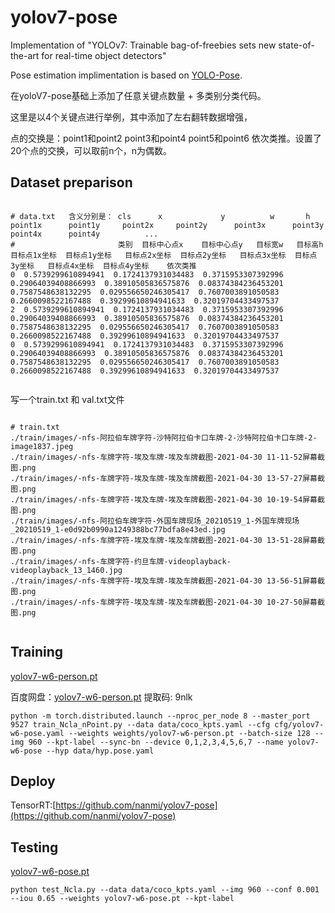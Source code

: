 # yolov7-pose
Implementation of "YOLOv7: Trainable bag-of-freebies sets new state-of-the-art for real-time object detectors"

Pose estimation implimentation is based on [YOLO-Pose](https://arxiv.org/abs/2204.06806). 

在yoloV7-pose基础上添加了任意关键点数量 + 多类别分类代码。

这里是以4个关键点进行举例，其中添加了左右翻转数据增强，

点的交换是：point1和point2 point3和point4 point5和point6 依次类推。设置了20个点的交换，可以取前n个，n为偶数。



## Dataset preparison

``` shell

# data.txt   含义分别是： cls   	 x	           y          w       h        point1x		point1y		point2x	   	point2y		 point3x	  point3y	  point4x	   point4y		    ...
# 						类别  目标中心点x    目标中心点y   目标宽w   目标高h    目标点1x坐标  目标点1y坐标   目标点2x坐标  目标点2y坐标   目标点3x坐标  目标点3y坐标   目标点4x坐标  目标点4y坐标    依次类推 
0  0.5739299610894941  0.1724137931034483  0.3715953307392996  0.29064039408866993  0.38910505836575876  0.08374384236453201  0.7587548638132295  0.029556650246305417  0.7607003891050583  0.2660098522167488  0.39299610894941633  0.32019704433497537  
2  0.5739299610894941  0.1724137931034483  0.3715953307392996  0.29064039408866993  0.38910505836575876  0.08374384236453201  0.7587548638132295  0.029556650246305417  0.7607003891050583  0.2660098522167488  0.39299610894941633  0.32019704433497537  
0  0.5739299610894941  0.1724137931034483  0.3715953307392996  0.29064039408866993  0.38910505836575876  0.08374384236453201  0.7587548638132295  0.029556650246305417  0.7607003891050583  0.2660098522167488  0.39299610894941633  0.32019704433497537  


```
写一个train.txt 和 val.txt文件


``` shell

# train.txt
./train/images/-nfs-阿拉伯车牌字符-沙特阿拉伯卡口车牌-2-沙特阿拉伯卡口车牌-2-image1837.jpeg
./train/images/-nfs-车牌字符-埃及车牌-埃及车牌截图-2021-04-30 11-11-52屏幕截图.png
./train/images/-nfs-车牌字符-埃及车牌-埃及车牌截图-2021-04-30 13-57-27屏幕截图.png
./train/images/-nfs-车牌字符-埃及车牌-埃及车牌截图-2021-04-30 10-19-54屏幕截图.png
./train/images/-nfs-阿拉伯车牌字符-外国车牌现场_20210519_1-外国车牌现场_20210519_1-e0d92b0990a1249388bc77bdfa8e43ed.jpg
./train/images/-nfs-车牌字符-埃及车牌-埃及车牌截图-2021-04-30 13-51-28屏幕截图.png
./train/images/-nfs-车牌字符-约旦车牌-videoplayback-videoplayback_13_1460.jpg
./train/images/-nfs-车牌字符-埃及车牌-埃及车牌截图-2021-04-30 13-56-51屏幕截图.png
./train/images/-nfs-车牌字符-埃及车牌-埃及车牌截图-2021-04-30 10-27-50屏幕截图.png


```



## Training

[yolov7-w6-person.pt](https://github.com/WongKinYiu/yolov7/releases/download/v0.1/yolov7-w6-person.pt)

百度网盘：[yolov7-w6-person.pt](https://pan.baidu.com/s/12HOci-SMAQatxj3v2_sTnA)  提取码: 9nlk

``` shell
python -m torch.distributed.launch --nproc_per_node 8 --master_port 9527 train_Ncla_nPoint.py --data data/coco_kpts.yaml --cfg cfg/yolov7-w6-pose.yaml --weights weights/yolov7-w6-person.pt --batch-size 128 --img 960 --kpt-label --sync-bn --device 0,1,2,3,4,5,6,7 --name yolov7-w6-pose --hyp data/hyp.pose.yaml
```

## Deploy
TensorRT:[https://github.com/nanmi/yolov7-pose](https://github.com/nanmi/yolov7-pose)

## Testing

[yolov7-w6-pose.pt](https://github.com/WongKinYiu/yolov7/releases/download/v0.1/yolov7-w6-pose.pt)

``` shell
python test_Ncla.py --data data/coco_kpts.yaml --img 960 --conf 0.001 --iou 0.65 --weights yolov7-w6-pose.pt --kpt-label
```


